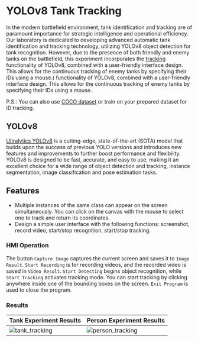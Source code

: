 


# YOLOv8 Tank Tracking
In the modern battlefield environment, tank identification and tracking are of paramount importance for strategic intelligence and operational efficiency. Our laboratory is dedicated to developing advanced automatic tank identification and tracking technology, utilizing YOLOv8 object detection for tank recognition. However, due to the presence of both friendly and enemy tanks on the battlefield, this experiment incorporates the [tracking](https://docs.ultralytics.com/modes/track/) functionality of YOLOv8, combined with a user-friendly interface design. This allows for the continuous tracking of enemy tanks by specifying their IDs using a mouse.) functionality of YOLOv8, combined with a user-friendly interface design. This allows for the continuous tracking of enemy tanks by specifying their IDs using a mouse.

P.S.: You can also use [COCO dataset](https://cocodataset.org/#home) or train on your prepared dataset for ID tracking.

## YOLOv8
[Ultralytics YOLOv8](https://github.com/ultralytics/ultralytics) is a cutting-edge, state-of-the-art (SOTA) model that builds upon the success of previous YOLO versions and introduces new features and improvements to further boost performance and flexibility. YOLOv8 is designed to be fast, accurate, and easy to use, making it an excellent choice for a wide range of object detection and tracking, instance segmentation, image classification and pose estimation tasks.

## Features
* Multiple instances of the same class can appear on the screen simultaneously. You can click on the canvas with the mouse to select one to track and return its coordinates.
* Design a simple user interface with the following functions: screenshot, record video, start/stop recognition, start/stop tracking.

### HMI Operation
The button `Capture Image` captures the current screen and saves it to `Image Result`. `Start Recording` is for recording videos, and the recorded video is saved in `Video Result`. `Start Detecting` begins object recognition, while `Start Tracking` activates tracking mode. You can start tracking by clicking anywhere inside one of the bounding boxes on the screen. `Exit Program` is used to close the program.
  
### Results
| Tank Experiment Results | Person Experiment Results |
| ------------- | ------------- |
| ![tank_tracking](https://github.com/KennyChen880127/YOLOv8-Tank-Tracking/assets/99500847/50a67e71-02c3-4aac-927b-54815b7da0a2) | ![person_tracking](https://github.com/KennyChen880127/YOLOv8-Tank-Tracking/assets/99500847/b3dce3f5-f321-42be-8d26-a7fd24068551) |
